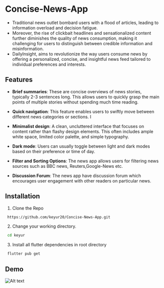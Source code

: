 # Concise-News-App

- Traditional news outlet bombard users with a flood of articles, leading to information overload and decision fatigue.
- Moreover, the rise of clickbait headlines and sensationalized content further diminishes the quality of news consumption, making it challenging for users to distinguish between credible information and misinformation.
- DailyInsight, aims to revolutionize the way users consume news by offering a personalized, concise, and insightful news feed tailored to individual preferences and interests.

## Features

- **Brief summaries**: These are concise overviews of news stories, typically 2-3 sentences long. This allows users to quickly grasp the main points of multiple stories without spending much time reading.
- **Quick navigation**: This feature enables users to swiftly move between different news categories or sections. I
- **Minimalist design**: A clean, uncluttered interface that focuses on content rather than flashy design elements. This often includes ample white space, limited color palette, and simple typography. 
- **Dark mode**: Users can usually toggle between light and dark modes based on their preference or time of day.
- **Filter and Sorting Options**: The news app allows users for filtering news sources such as BBC news, Reuters,Google-News etc.

- **Discussion Forum**: The news app have discussion forum which encourages user engagement with other readers on particular news.


## Installation

1. Clone the Repo

```bash
 https://github.com/keyur20/Concise-News-App.git
```
2. Change your working directory.
```bash
 cd keyur
```
3. Install all flutter dependencies in root directory
```bash
 flutter pub get 
```

## Demo
![Alt text](https://github.com/keyur20/Concise-News-App/blob/main/keyur/Dailyinsight.gif)






